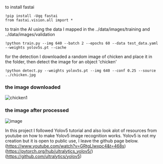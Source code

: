to install fastai
```
!pip install -Uqq fastai
from fastai.vision.all import *
```

to train the AI using the data I mapped in the ../data/images/training and ../data/images/validation
```
!python train.py --img 640 --batch 2 --epochs 60 --data test_data.yaml --weights yolov5s.pt --cache
```

for the detection I downloaded a random image of chicken and place it in the folder, then detect the image for an object 'chicken'
```
!python detect.py --weights yolov5s.pt --img 640 --conf 0.25 --source ../chicken.jpg
```

### the image downloaded
![chicken1](https://github.com/ceen123/ai111b/assets/79678068/b6febbbb-20d8-4fa4-862c-395f924a8b65)


### the image after processed
![image](https://github.com/ceen123/ai111b/assets/79678068/b9ed33cb-6c51-41ec-a04f-b5f2c61fd88c)






In this project I followed Yolov5 tutorial and also look alot of resources from youtube on how to make Yolov5 image recognition works. Yolov5 is not my creation but it is open to public use, I leave the github page below.
</br>
(https://www.youtube.com/watch?v=GRtgLlwxpc4&t=468s)
</br>
(https://pytorch.org/hub/ultralytics_yolov5/)
</br>
(https://github.com/ultralytics/yolov5)
